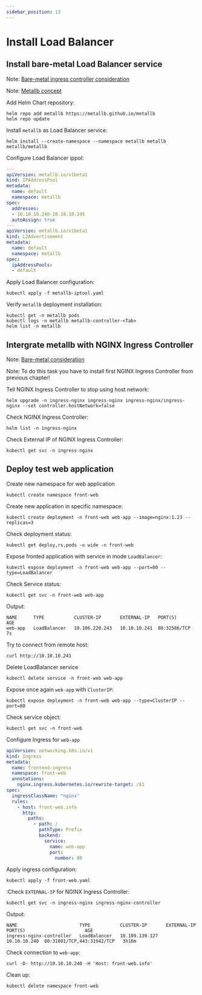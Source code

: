 ```yaml
---
sidebar_position: 13
---
```


# Install Load Balancer

## Install bare-metal Load Balancer service

Note: [Bare-metal ingress controller consideration](https://kubernetes.github.io/ingress-nginx/deploy/baremetal/)

Note: [Metallb concept](https://metallb.universe.tf/concepts/)


Add Helm Chart repository:

```shell
helm repo add metallb https://metallb.github.io/metallb
helm repo update
```

Install `metallb` as Load Balancer service:

```shell
helm install --create-namespace --namespace metallb metallb metallb/metallb
```

Configure Load Balancer ippol:

```yaml title="metallb-iptool.yaml"
---
apiVersion: metallb.io/v1beta1
kind: IPAddressPool
metadata:
  name: default
  namespace: metallb
spec:
  addresses:
  - 10.10.10.240-10.10.10.245
  autoAssign: true
---
apiVersion: metallb.io/v1beta1
kind: L2Advertisement
metadata:
  name: default
  namespace: metallb
spec:
  ipAddressPools:
  - default
```

Apply Load Balancer configuration:

```shell
kubectl apply -f metallb-iptool.yaml
```

Verify `metallb` deployment installation:

```shell
kubectl get -n metallb pods
kubectl logs -n metallb metallb-controller-<Tab>
helm list -n metallb
```

## Intergrate metallb with NGINX Ingress Controller

Note: [Bare-metal consideration](https://kubernetes.github.io/ingress-nginx/deploy/baremetal)

Note: To do this task you have to install first NGINX Ingress Controller from previous chapter!

Tell NGINX Ingress Controller to stop using host network:

```shell
helm upgrade -n ingress-nginx ingress-nginx ingress-nginx/ingress-nginx --set controller.hostNetwork=false
```

Check NGINX Ingress Controller:

```shell
helm list -n ingress-nginx
```

Check External IP of NGINX Ingress Controller:

```shell
kubectl get svc -n ingress-nginx
```

## Deploy test web application

Create new namespace for web application

```shell
kubectl create namespace front-web
```

Create new application in specific namespace:

```shell
kubectl create deployment -n front-web web-app --image=nginx:1.23 --replicas=3
```

Check deployment status:

```shell
kubectl get deploy,rs,pods -o wide -n front-web
```

Expose fronted application with service in mode `LoadBalancer`:

```shell
kubectl expose deployment -n front-web web-app --port=80 --type=LoadBalancer
```

Check Service status:

```shell
kubectl get svc -n front-web web-app
```

Output:

```
NAME      TYPE           CLUSTER-IP       EXTERNAL-IP   PORT(S)        AGE
web-app   LoadBalancer   10.106.220.243   10.10.10.241  80:32586/TCP   7s
```

Try to connect from remote host:

```shell
curl http://10.10.10.241
```

Delete LoadBalancer service 

```shell
kubectl delete service -n front-web web-app
```

Expose once again `web-app` with `ClusterIP`:

```shell
kubectl expose deployment -n front-web web-app --type=ClusterIP --port=80
```

Check service object:

```shell
kubectl get svc -n front-web
```

Configure Ingress for `web-app`

```yaml title=front-web.yaml"
apiVersion: networking.k8s.io/v1
kind: Ingress
metadata:
  name: frontend-ingress
  namespace: front-web
  annotations:
    nginx.ingress.kubernetes.io/rewrite-target: /$1
spec:
  ingressClassName: "nginx"
  rules:
    - host: front-web.info
      http:
        paths:
          - path: /
            pathType: Prefix
            backend:
              service:
                name: web-app
                port:
                  number: 80
```

Apply ingress configuration:

```shell
kubectl apply -f front-web.yaml
```

:Check `EXTERNAL-IP` for NGINX Ingress Controller:

```shell
kubectl get svc -n ingress-nginx ingress-nginx-controller
```

Output:

```
NAME                       TYPE           CLUSTER-IP       EXTERNAL-IP   PORT(S)                      AGE
ingress-nginx-controller   LoadBalancer   10.109.139.127   10.10.10.240  80:31801/TCP,443:31942/TCP   3h16m
```

Check connection to `web-app`:

```shell
curl -D- http://10.10.10.240 -H 'Host: front-web.info'
```

Clean up:

```shell
kubectl delete namespace front-web
```
